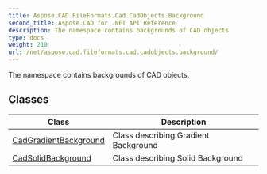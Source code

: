 ```yaml
---
title: Aspose.CAD.FileFormats.Cad.CadObjects.Background
second_title: Aspose.CAD for .NET API Reference
description: The namespace contains backgrounds of CAD objects
type: docs
weight: 210
url: /net/aspose.cad.fileformats.cad.cadobjects.background/
---
```

The namespace contains backgrounds of CAD objects.

## Classes

| Class | Description |
| --- | --- |
| [CadGradientBackground](./cadgradientbackground/) | Class describing Gradient Background |
| [CadSolidBackground](./cadsolidbackground/) | Class describing Solid Background |


